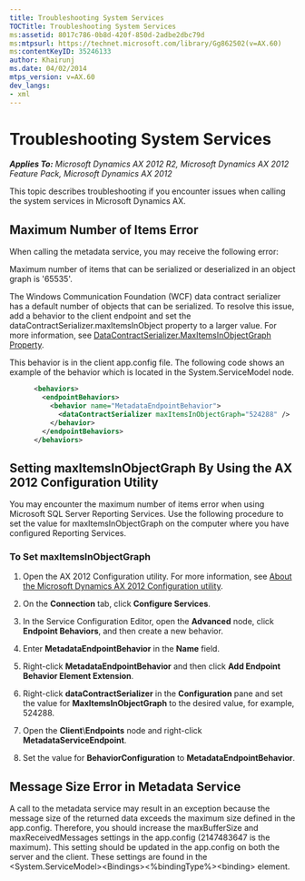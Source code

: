```yaml
---
title: Troubleshooting System Services
TOCTitle: Troubleshooting System Services
ms:assetid: 8017c786-0b8d-420f-850d-2adbe2dbc79d
ms:mtpsurl: https://technet.microsoft.com/library/Gg862502(v=AX.60)
ms:contentKeyID: 35246133
author: Khairunj
ms.date: 04/02/2014
mtps_version: v=AX.60
dev_langs:
- xml
---
```


# Troubleshooting System Services 


_**Applies To:** Microsoft Dynamics AX 2012 R2, Microsoft Dynamics AX 2012 Feature Pack, Microsoft Dynamics AX 2012_

This topic describes troubleshooting if you encounter issues when calling the system services in Microsoft Dynamics AX.

## Maximum Number of Items Error

When calling the metadata service, you may receive the following error:

Maximum number of items that can be serialized or deserialized in an object graph is '65535'.

The Windows Communication Foundation (WCF) data contract serializer has a default number of objects that can be serialized. To resolve this issue, add a behavior to the client endpoint and set the dataContractSerializer.maxItemsInObject property to a larger value. For more information, see [DataContractSerializer.MaxItemsInObjectGraph Property](https://go.microsoft.com/fwlink/?linkid=149822).

This behavior is in the client app.config file. The following code shows an example of the behavior which is located in the System.ServiceModel node.

``` xml
      <behaviors>
        <endpointBehaviors>
          <behavior name="MetadataEndpointBehavior">
            <dataContractSerializer maxItemsInObjectGraph="524288" />
          </behavior>
        </endpointBehaviors>
      </behaviors>
```

## Setting maxItemsInObjectGraph By Using the AX 2012 Configuration Utility

You may encounter the maximum number of items error when using Microsoft SQL Server Reporting Services. Use the following procedure to set the value for maxItemsInObjectGraph on the computer where you have configured Reporting Services.

### To Set maxItemsInObjectGraph

1.  Open the AX 2012 Configuration utility. For more information, see [About the Microsoft Dynamics AX 2012 Configuration utility](about-the-microsoft-dynamics-ax-2012-configuration-utility.md).

2.  On the **Connection** tab, click **Configure Services**.

3.  In the Service Configuration Editor, open the **Advanced** node, click **Endpoint Behaviors**, and then create a new behavior.

4.  Enter **MetadataEndpointBehavior** in the **Name** field.

5.  Right-click **MetadataEndpointBehavior** and then click **Add Endpoint Behavior Element Extension**.

6.  Right-click **dataContractSerializer** in the **Configuration** pane and set the value for **MaxItemsInObjectGraph** to the desired value, for example, 524288.

7.  Open the **Client**\\**Endpoints** node and right-click **MetadataServiceEndpoint**.

8.  Set the value for **BehaviorConfiguration** to **MetadataEndpointBehavior**.

## Message Size Error in Metadata Service

A call to the metadata service may result in an exception because the message size of the returned data exceeds the maximum size defined in the app.config. Therefore, you should increase the maxBufferSize and maxReceivedMessages settings in the app.config (2147483647 is the maximum). This setting should be updated in the app.config on both the server and the client. These settings are found in the \<System.ServiceModel\>\<Bindings\>\<%bindingType%\>\<binding\> element.

  


